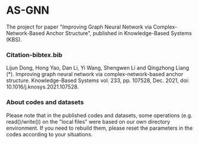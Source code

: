 # AS-GNN
The project for paper "Improving Graph Neural Network via Complex-Network-Based Anchor Structure", published in Knowledge-Based Systems (KBS).


### Citation-bibtex.bib
Lijun Dong, Hong Yao, Dan Li, Yi Wang, Shengwen Li and Qingzhong Liang (*). Improving graph neural network via complex-network-based anchor structure. Knowledge-Based Systems vol. 233, pp. 107528, Dec. 2021, doi: 10.1016/j.knosys.2021.107528.


### About codes and datasets
Please note that in the published codes and datasets, some operations (e.g. read()/write()) on the "local files" were based on our own directory environment. If you need to rebuild them, please reset the parameters in the codes according to your situations. 
